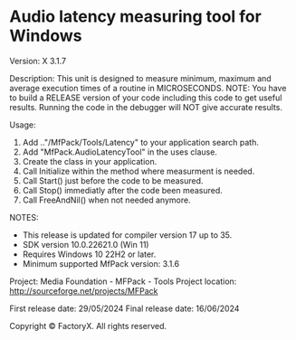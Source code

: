 # Audio latency measuring tool for Windows
Version: X 3.1.7

Description:
   This unit is designed to measure minimum, maximum and average execution times of a routine in MICROSECONDS.
   NOTE: You have to build a RELEASE version of your code including this code to get useful results.
         Running the code in the debugger will NOT give accurate results.

Usage:
  1) Add .."/MfPack/Tools/Latency" to your application search path.
  2) Add "MfPack.AudioLatencyTool" in the uses clause.
  3) Create the class in your application.
  4) Call Initialize within the method where measurment is needed.
  5) Call Start() just before the code to be measured.
  6) Call Stop() immediatly after the code been measured.
  7) Call FreeAndNil() when not needed anymore.


NOTES: 
 - This release is updated for compiler version 17 up to 35.
 - SDK version 10.0.22621.0 (Win 11)
 - Requires Windows 10 22H2 or later.
 - Minimum supported MfPack version: 3.1.6

Project: Media Foundation - MFPack - Tools
Project location: http://sourceforge.net/projects/MFPack

First release date: 29/05/2024
Final release date: 16/06/2024


Copyright © FactoryX. All rights reserved.
